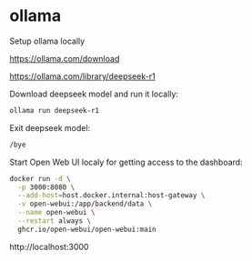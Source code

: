 # ollama

Setup ollama locally

https://ollama.com/download

https://ollama.com/library/deepseek-r1

Download deepseek model and run it locally:
```bash
ollama run deepseek-r1
```

Exit deepseek model:
```bash
/bye
```

Start Open Web UI localy for getting access to the dashboard:
```bash
docker run -d \
  -p 3000:8080 \
  --add-host=host.docker.internal:host-gateway \
  -v open-webui:/app/backend/data \
  --name open-webui \
  --restart always \
  ghcr.io/open-webui/open-webui:main
```

http://localhost:3000





